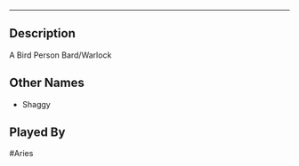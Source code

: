--------------------------------------------------------------------------------
## Description
A Bird Person Bard/Warlock

## Other Names
* Shaggy

## Played By
#Aries